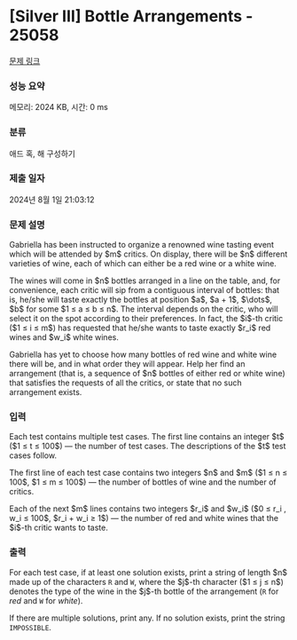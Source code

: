 # [Silver III] Bottle Arrangements - 25058 

[문제 링크](https://www.acmicpc.net/problem/25058) 

### 성능 요약

메모리: 2024 KB, 시간: 0 ms

### 분류

애드 혹, 해 구성하기

### 제출 일자

2024년 8월 1일 21:03:12

### 문제 설명

<p>Gabriella has been instructed to organize a renowned wine tasting event which will be attended by $m$ critics. On display, there will be $n$ different varieties of wine, each of which can either be a red wine or a white wine.</p>

<p>The wines will come in $n$ bottles arranged in a line on the table, and, for convenience, each critic will sip from a contiguous interval of bottles: that is, he/she will taste exactly the bottles at position $a$, $a + 1$, $\dots$, $b$ for some $1 ≤ a ≤ b ≤ n$. The interval depends on the critic, who will select it on the spot according to their preferences. In fact, the $i$-th critic ($1 ≤ i ≤ m$) has requested that he/she wants to taste exactly $r_i$ red wines and $w_i$ white wines.</p>

<p>Gabriella has yet to choose how many bottles of red wine and white wine there will be, and in what order they will appear. Help her find an arrangement (that is, a sequence of $n$ bottles of either red or white wine) that satisfies the requests of all the critics, or state that no such arrangement exists.</p>

### 입력 

 <p>Each test contains multiple test cases. The first line contains an integer $t$ ($1 ≤ t ≤ 100$) — the number of test cases. The descriptions of the $t$ test cases follow.</p>

<p>The first line of each test case contains two integers $n$ and $m$ ($1 ≤ n ≤ 100$, $1 ≤ m ≤ 100$) — the number of bottles of wine and the number of critics.</p>

<p>Each of the next $m$ lines contains two integers $r_i$ and $w_i$ ($0 ≤ r_i , w_i ≤ 100$, $r_i + w_i ≥ 1$) — the number of red and white wines that the $i$-th critic wants to taste.</p>

### 출력 

 <p>For each test case, if at least one solution exists, print a string of length $n$ made up of the characters <code>R</code> and <code>W</code>, where the $j$-th character ($1 ≤ j ≤ n$) denotes the type of the wine in the $j$-th bottle of the arrangement (<code>R</code> for <em>red</em> and <code>W</code> for <em>white</em>).</p>

<p>If there are multiple solutions, print any. If no solution exists, print the string <code>IMPOSSIBLE</code>.</p>

